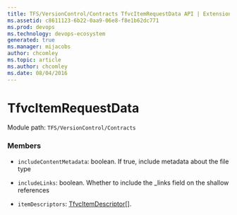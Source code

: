 ```yaml
---
title: TFS/VersionControl/Contracts TfvcItemRequestData API | Extensions for Azure DevOps Services
ms.assetid: c8611123-6b22-0aa9-06e8-f8e1b62dc771
ms.prod: devops
ms.technology: devops-ecosystem
generated: true
ms.manager: mijacobs
author: chcomley
ms.topic: article
ms.author: chcomley
ms.date: 08/04/2016
---
```


# TfvcItemRequestData

Module path: `TFS/VersionControl/Contracts`


### Members

* `includeContentMetadata`: boolean. If true, include metadata about the file type

* `includeLinks`: boolean. Whether to include the _links field on the shallow references

* `itemDescriptors`: [TfvcItemDescriptor](../../../TFS/VersionControl/Contracts/TfvcItemDescriptor.md)[]. 

